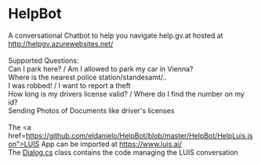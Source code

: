 # HelpBot

A conversational Chatbot to help you navigate help.gv.at hosted at http://helpgv.azurewebsites.net/</br>
</br>
Supported Questions: </br>
Can I park here? / Am I allowed to park my car in Vienna? </br>
Where is the nearest police station/standesamt/.. </br>
I was robbed! / I want to report a theft </br>
How long is my drivers license valid? / Where do I find the number on my id? </br>
Sending Photos of Documents like driver's licenses </br>
</br>
The <a href=https://github.com/eldanielo/HelpBot/blob/master/HelpBot/HelpLuis.json">LUIS App</a> can be imported at https://www.luis.ai/ </br>
The <a href="https://github.com/eldanielo/HelpBot/blob/master/HelpBot/Dialog.cs">Dialog.cs</a> class contains the code managing the LUIS conversation </br>



